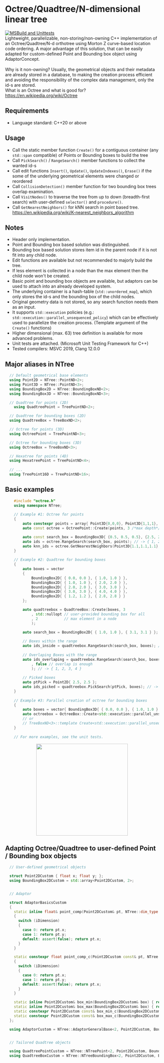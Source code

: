 # Octree/Quadtree/N-dimensional linear tree
[![MSBuild and Unittests](https://github.com/attcs/Octree/actions/workflows/msbuild.yml/badge.svg)](https://github.com/attcs/Octree/actions/workflows/msbuild.yml)
<br>
Lightweight, parallelizable, non-storing/non-owning C++ implementation of an Octree/Quadtree/N-d orthotree using Morton Z curve-based location code ordering. A major advantage of this solution, that can be easily adapted for custom-defined Point and Bounding box object using AdaptorConcept.<br>
<br>
Why is it non-owning? Usually, the geometrical objects and their metadata are already stored in a database, to making the creation process efficient and avoiding the responsibility of the complex data management, only the id-s are stored.<br>
What is an Octree and what is good for? https://en.wikipedia.org/wiki/Octree

## Requirements
* Language standard: C++20 or above

## Usage
* Call the static member function `Create()` for a contiguous container (any `std::span` compatible) of Points or Bounding boxes to build the tree
* Call `PickSearch()` / `RangeSearch()` member functions to collect the wanted id-s
* Call edit functions `Insert()`, `Update()`, `UpdateIndexes()`, `Erase()` if the some of the underlying geometrical elements were changed or reordered
* Call `CollisionDetection()` member function for two bounding box trees overlap examination.
* Call `VisitNodes()` to traverse the tree from up to down (breadth-first search) with user-defined `selector()` and `procedure()`.
* Call `GetNearestNeighbors()` for kNN search in point based tree. https://en.wikipedia.org/wiki/K-nearest_neighbors_algorithm

## Notes
* Header only implementation.
* Point and Bounding box based solution was distinguished.
* Bounding box based solution stores item id in the parent node if it is not fit into any child node.
* Edit functions are available but not recommended to majorly build the tree.
* If less element is collected in a node than the max element then the child node won't be created.
* Basic point and bounding box objects are available, but adaptors can be used to attach into an already developed system.
* The underlying container is a hash-table (`std::unordered_map`), which only stores the id-s and the bounding box of the child nodes.
* Original geometry data is not stored, so any search function needs them as an input.
* It supports `std::execution` policies (e.g.: `std::execution::parallel_unsequenced_policy`) which can be effectively used to parallelize the creation process. (Template argument of the `Create()` functions)
* Higher dimensional (max. 63) tree definition is available for more advanced problems.
* Unit tests are attached. (Microsoft Unit Testing Framework for C++)
* Tested compilers: MSVC 2019, Clang 12.0.0

## Major aliases in NTree
```C++
  // Default geometrical base elements
  using Point2D = NTree::PointND<2>;
  using Point3D = NTree::PointND<3>;
  using BoundingBox2D = NTree::BoundingBoxND<2>;
  using BoundingBox3D = NTree::BoundingBoxND<3>;

  // Quadtree for points (2D)
    using QuadtreePoint = TreePointND<2>;

  // Quadtree for bounding boxes (2D)
  using QuadtreeBox = TreeBoxND<2>;

  // Octree for points (3D)
  using OctreePoint = TreePointND<3>;

  // Octree for bounding boxes (3D)
  using OctreeBox = TreeBoxND<3>;

  // Hexatree for points (4D)
  using HexatreePoint = TreePointND<4>;
  
  // ...
  using TreePoint16D = TreePointND<16>;
```


## Basic examples
```C++
    #include "octree.h"
    using namespace NTree;
    
    // Example #1: Octree for points
    {
        auto constexpr points = array{ Point3D{0,0,0}, Point3D{1,1,1}, Point3D{2,2,2} };
        auto const octree = OctreePoint::Create(points, 3 /*max depth*/);

        auto const search_box = BoundingBox3D{ {0.5, 0.5, 0.5}, {2.5, 2.5, 2.5}}
        auto ids = octree.RangeSearch(search_box, points); // -> { 1, 2 }
        auto knn_ids = octree.GetNearestNeighbors(Point3D{1.1,1.1,1.1}, 2 /*k*/, points); // -> { 1, 2 }
    }
    
    // Example #2: Quadtree for bounding boxes
    {
        auto boxes = vector
        {
            BoundingBox2D{ { 0.0, 0.0 }, { 1.0, 1.0 } },
            BoundingBox2D{ { 1.0, 1.0 }, { 2.0, 2.0 } },
            BoundingBox2D{ { 2.0, 2.0 }, { 3.0, 3.0 } },
            BoundingBox2D{ { 3.0, 3.0 }, { 4.0, 4.0 } },
            BoundingBox2D{ { 1.2, 1.2 }, { 2.8, 2.8 } }
        };

        auto quadtreebox = QuadtreeBox::Create(boxes, 3
            , std::nullopt // user-provided bounding box for all
            , 2            // max element in a node 
            );

        auto search_box = BoundingBox2D{ { 1.0, 1.0 }, { 3.1, 3.1 } };
        
        // Boxes within the range
        auto ids_inside = quadtreebox.RangeSearch(search_box, boxes); // -> { 1, 2, 4 }
        
        // Overlaping Boxes with the range
        auto ids_overlaping = quadtreebox.RangeSearch(search_box, boxes
            , false // overlap is enough
            ); // -> { 1, 2, 3, 4 }
        
        // Picked boxes
        auto ptPick = Point2D{ 2.5, 2.5 };
        auto ids_picked = quadtreebox.PickSearch(ptPick, boxes); // -> { 2, 4 }
    }
    
    // Example #3: Parallel creation of octree for bounding boxes
    {
        auto boxes = vector{ BoundingBox3D{ { 0.0, 0.0 }, { 1.0, 1.0 }, { 1.0, 1.0 } } /* and more... */ };
        auto octreebox = OctreeBox::Create<std::execution::parallel_unsequenced_policy>(boxes, 3);
        // or
        // TreeBoxND<3>::template Create<std::execution::parallel_unsequenced_policy>(boxes, 3);
    }
    
    // For more examples, see the unit tests.
```
<div align="center" width="100%"><img src="https://github.com/attcs/Octree/blob/master/docs/quadtree_example.PNG " align="center" height="300"></div>


## Adapting Octree/Quadtree to user-defined Point / Bounding box objects
```C++
  // User-defined geometrical objects

  struct Point2DCustom { float x; float y; };
  using BoundingBox2DCustom = std::array<Point2DCustom, 2>;


  // Adaptor

  struct AdaptorBasicsCustom
  {
    static inline float& point_comp(Point2DCustom& pt, NTree::dim_type iDimension)
    {
      switch (iDimension)
      {
        case 0: return pt.x;
        case 1: return pt.y;
        default: assert(false); return pt.x;
      }
    }

    static constexpr float point_comp_c(Point2DCustom const& pt, NTree::dim_type iDimension)
    {
      switch (iDimension)
      {
        case 0: return pt.x;
        case 1: return pt.y;
        default: assert(false); return pt.x;
      }
    }

    static inline Point2DCustom& box_min(BoundingBox2DCustom& box) { return box[0]; }
    static inline Point2DCustom& box_max(BoundingBox2DCustom& box) { return box[1]; }
    static constexpr Point2DCustom const& box_min_c(BoundingBox2DCustom const& box) { return box[0]; }
    static constexpr Point2DCustom const& box_max_c(BoundingBox2DCustom const& box) { return box[1]; }
  };

  using AdaptorCustom = NTree::AdaptorGeneralBase<2, Point2DCustom, BoundingBox2DCustom, AdaptorBasicsCustom, float>;


  // Tailored Quadtree objects

  using QuadtreePointCustom = NTree::NTreePoint<2, Point2DCustom, BoundingBox2DCustom, AdaptorCustom, float>;
  using QuadtreeBoxCustom = NTree::NTreeBoundingBox<2, Point2DCustom, BoundingBox2DCustom, AdaptorCustom, float>;
```

